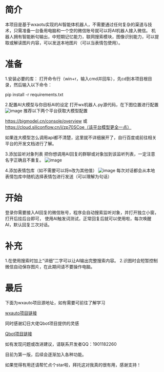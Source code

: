 # 简介

本项目是基于wxaotu实现的AI智能体机器人，不需要通过任何复杂的渠道与技术，只需准备一台备用电脑和一个空的微信账号就可以将AI机器人接入微信。
机器人拥有智能断句输出，中短期记忆能力，联网搜索模块，图像识别能力，可以提取或解读图片内容，可以发送本地图片（可以当表情包使用）。

# 准备

  1.安装必要的库：
  打开命令行（win+r，输入cmd并回车），先cd到本项目根目录，然后输入以下命令：
  
  pip install -r requirements.txt
  
  2.配置AI大模型与你目标AI的设定
  打开wx机器人.py源代码，在下图位置进行配置
  ![image](https://github.com/user-attachments/assets/917e573a-496b-43b8-8ca5-8837d1eab233)
  推荐以下两个平台获取大模型配置
  
  https://bigmodel.cn/console/overview
  或
  https://cloud.siliconflow.cn/i/zp70SCoe（该平台模型更全一点）
  
  如果连大模型怎么调用api都不清楚，这里就不详细展开了，自行百度或前往相关平台的开发文档进行了解。
  
  3.添加监听对象列表
  把你想调用AI回复的群聊或对象加到该监听列表，一定注意名字正确且不重复。
  ![image](https://github.com/user-attachments/assets/8bb81844-7af7-4444-a650-4fb64f310018)

  4.添加表情包库（如不需要可以将n改为其他值）
  ![image](https://github.com/user-attachments/assets/bf512660-8a89-4f6b-b55f-7aa788bb144e)
  每次对话都会从本地表情包库中随机选择表情包进行发送（可以理解为句话）

# 开始

  登录你需要接入AI回复的微信账号，程序会自动搜索监听对象，并打开独立小窗，打开后挂后台即可，
  使用AI触发词测试，正常回复后就可以使用啦，每次唤醒AI，默认回复三次对话。

# 补充
  1.在使用搜索时加上“详细”二字可以让AI输出完整搜索内容。
  2.识图时会短暂控制微信自动保存图片，在此期间请不要操作电脑。

# 最后
下面为wxauto项目源地址，如有需要可前往了解学习

[wxauto项目链接](https://github.com/cluic/wxauto)

同时感谢幻日大佬Qbot项目提供的灵感

[Qbot项目链接](https://github.com/TIGillusion/Qbot)

如有发现问题或改进建议，请联系开发者QQ：1901182260

目前为第一版，后续会逐渐加入各种功能。

如果觉得有用还请帮忙点个star啦，拜托这对我真的很有用，感谢支持！
